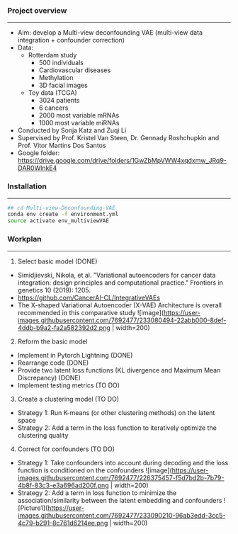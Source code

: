 ### Project overview
---
- Aim: develop a Multi-view deconfounding VAE (multi-view data integration + confounder correction)
- Data: 
  - Rotterdam study
    - 500 individuals
    - Cardiovascular diseases
    - Methylation
    - 3D facial images
  - Toy data (TCGA)
    - 3024 patients
    - 6 cancers
    - 2000 most variable mRNAs
    - 1000 most variable miRNAs
- Conducted by Sonja Katz and Zuqi Li
- Supervised by Prof. Kristel Van Steen, Dr. Gennady Roshchupkin and Prof. Vitor Martins Dos Santos
- Google folder: https://drive.google.com/drive/folders/1GwZbMpVWW4xqdxmw_JRq9-DAR0WlnkE4

### Installation
---
```bash
## cd Multi-view-Deconfounding-VAE
conda env create -f environment.yml
source activate env_multiviewVAE
```

### Workplan
---
1. Select basic model (DONE)
  - Simidjievski, Nikola, et al. "Variational autoencoders for cancer data integration: design principles and computational practice." Frontiers in genetics 10 (2019): 1205.
  - https://github.com/CancerAI-CL/IntegrativeVAEs
  - The X-shaped Variational Autoencoder (X-VAE) Architecture is overall recommended in this comparative study
  ![image](https://user-images.githubusercontent.com/7692477/233080494-22abb000-8def-4ddb-b9a2-fa2a582392d2.png | width=200)
2. Reform the basic model
  - Implement in Pytorch Lightning (DONE)
  - Rearrange code (DONE)
  - Provide two latent loss functions (KL divergence and Maximum Mean Discrepancy) (DONE)
  - Implement testing metrics (TO DO)
3. Create a clustering model (TO DO)
  - Strategy 1: Run K-means (or other clustering methods) on the latent space
  - Strategy 2: Add a term in the loss function to iteratively optimize the clustering quality
4. Correct for confounders (TO DO)
  - Strategy 1: Take confounders into account during decoding and the loss function is conditioned on the confounders
  ![image](https://user-images.githubusercontent.com/7692477/226375457-f5d7bd2b-7b79-4b8f-83c3-e3a696ad200f.png | width=200)
  - Strategy 2:  Add a term in loss function to minimize the association/similarity between the latent embedding and confounders
  ![Picture1](https://user-images.githubusercontent.com/7692477/233090210-96ab3edd-3cc5-4c79-b291-8c761d6214ee.png | width=200)






